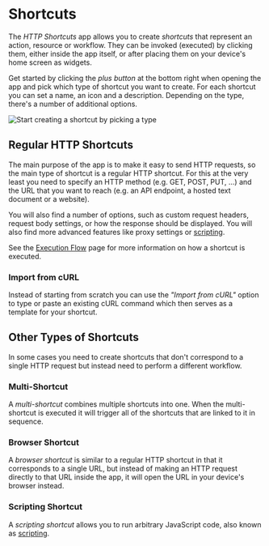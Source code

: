 # Shortcuts

The *HTTP Shortcuts* app allows you to create *shortcuts* that represent an action, resource or workflow. They can be invoked (executed) by clicking them, either inside the app itself, or after placing them on your device's home screen as widgets.

Get started by clicking the *plus button* at the bottom right when opening the app and pick which type of shortcut you want to create. For each shortcut you can set a name, an icon and a description. Depending on the type, there's a number of additional options.

![Start creating a shortcut by picking a type](../assets/documentation/shortcuts/01.png)

<a name="regular"></a>
## Regular HTTP Shortcuts

The main purpose of the app is to make it easy to send HTTP requests, so the main type of shortcut is a regular HTTP shortcut. For this at the very least you need to specify an HTTP method (e.g. GET, POST, PUT, ...) and the URL that you want to reach (e.g. an API endpoint, a hosted text document or a website).

You will also find a number of options, such as custom request headers, request body settings, or how the response should be displayed. You will also find more advanced features like proxy settings or [scripting](scripting.md).

See the [Execution Flow](execution-flow.md) page for more information on how a shortcut is executed.

<a name="curl-import"></a>
### Import from cURL

Instead of starting from scratch you can use the *"Import from cURL"* option to type or paste an existing cURL command which then serves as a template for your shortcut.

## Other Types of Shortcuts

In some cases you need to create shortcuts that don't correspond to a single HTTP request but instead need to perform a different workflow.

<a name="multi-shortcut"></a>
### Multi-Shortcut

A *multi-shortcut* combines multiple shortcuts into one. When the multi-shortcut is executed it will trigger all of the shortcuts that are linked to it in sequence.

<a name="browser-shortcut"></a>
### Browser Shortcut

A *browser shortcut* is similar to a regular HTTP shortcut in that it corresponds to a single URL, but instead of making an HTTP request directly to that URL inside the app, it will open the URL in your device's browser instead.

<a name="scripting-shortcut"></a>
### Scripting Shortcut

A *scripting shortcut* allows you to run arbitrary JavaScript code, also known as [scripting](scripting.md).

